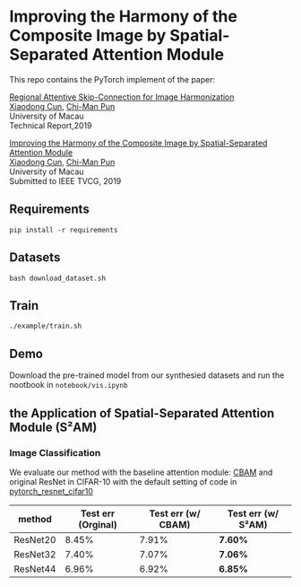 # Improving the Harmony of the Composite Image by Spatial-Separated Attention Module

This repo contains the PyTorch implement of the paper:

[Regional Attentive Skip-Connection for Image Harmonization]()<br>
[Xiaodong Cun](), [Chi-Man Pun]()<br>
University of Macau<br>
Technical Report,2019

[Improving the Harmony of the Composite Image by Spatial-Separated Attention Module]()<br>
[Xiaodong Cun](), [Chi-Man Pun]()<br>
University of Macau<br>
Submitted to IEEE TVCG, 2019

## Requirements

```
pip install -r requirements
```

## Datasets

```
bash download_dataset.sh
```

## Train

```
./example/train.sh
```

## Demo
Download the pre-trained model from our synthesied datasets and run the nootbook in `notebook/vis.ipynb`

## the Application of Spatial-Separated Attention Module (S²AM)

### Image Classification

We evaluate our method with the baseline attention module: [CBAM](https://arxiv.org/abs/1807.06521) and original ResNet in CIFAR-10 with the default setting of code in [pytorch_resnet_cifar10](https://github.com/akamaster/pytorch_resnet_cifar10)

| method | Test err (Orginal) | Test err (w/ CBAM) | **Test err (w/ S²AM)**|
| -- | -- | -- | -- |
| ResNet20 | 8.45% | 7.91% | **7.60%** |
| ResNet32 | 7.40% | 7.07% | **7.06%** |
| ResNet44 | 6.96% | 6.92% | **6.85%** |






